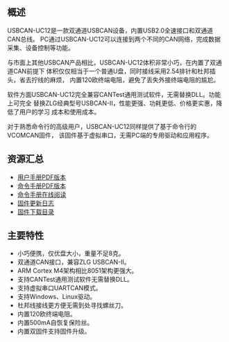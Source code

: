 ## 概述

USBCAN-UC12是一款双通道USBCAN设备，内置USB2.0全速接口和双通道CAN总线。
PC通过USBCAN-UC12可以连接到两个不同的CAN网络，完成数据采集、设备控制等功能。

与市面上其他USBCAN产品相比，USBCAN-UC12体积非常小巧，在内置了双通道CAN前提下
体积仅仅相当于一个普通U盘，同时接线采用2.54排针和杜邦插头，省去拧线的麻烦，
内置120欧终端电阻，避免了丢失外接终端电阻的尴尬。

软件方面USBCAN-UC12完全兼容CANTest通用测试软件，无需替换DLL。功能上可完全
替换ZLG经典型号USBCAN-II，性能更强、功耗更低、价格更实惠，降低了用户的学习
成本和使用成本。

对于熟悉命令行的高级用户，USBCAN-UC12同样提供了基于命令行的VCOMCAN固件，
该固件基于虚拟串口，无需PC端的专用驱动和应用程序。

## 资源汇总

- [用户手册PDF版本](DOC/USBCAN-UC12用户手册_v20.8.4.pdf)
- [命令手册PDF版本](DOC/VCOMCAN_CmdRef_v20.8.4.pdf)
- [命令手册在线阅读](DOC/VCOMCAN_CmdRef.md)
- [固件更新日志](FW/ReleaseNotes.md)
- [固件下载目录](FW)

## 主要特性

- 小巧便携，仅优盘大小，重量不足8克。
- 双通道CAN接口，兼容ZLG USBCAN-II。
- ARM Cortex M4架构相比8051架构更强大。
- 支持CANTest通用测试软件无需替换DLL。
- 支持虚拟串口UARTCAN模式。
- 支持Windows、Linux驱动。
- 杜邦线接线更方便无需到处寻找螺丝刀。
- 内置120欧终端电阻。
- 内置500mA自恢复保险丝。
- 内置双固件支持固件升级。
